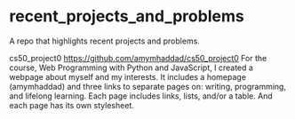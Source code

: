 # recent_projects_and_problems
A repo that highlights recent projects and problems.

cs50_project0
https://github.com/amymhaddad/cs50_project0
For the course, Web Programming with Python and JavaScript, I created a webpage about myself and my interests. It includes a homepage (amymhaddad) and three links to separate pages on: writing, programming, and lifelong learning. Each page includes links, lists, and/or a table. And each page has its own stylesheet.
